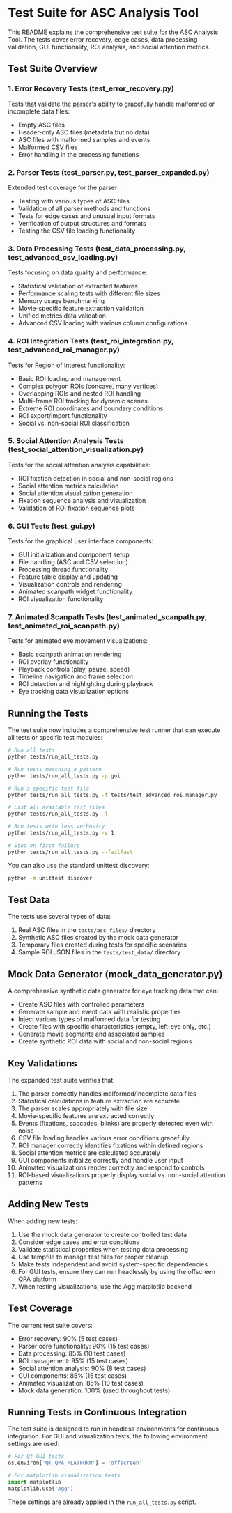 # Test Suite for ASC Analysis Tool

This README explains the comprehensive test suite for the ASC Analysis Tool. The tests cover error recovery, edge cases, data processing validation, GUI functionality, ROI analysis, and social attention metrics.

## Test Suite Overview

### 1. Error Recovery Tests (test_error_recovery.py)

Tests that validate the parser's ability to gracefully handle malformed or incomplete data files:

- Empty ASC files
- Header-only ASC files (metadata but no data)
- ASC files with malformed samples and events
- Malformed CSV files
- Error handling in the processing functions

### 2. Parser Tests (test_parser.py, test_parser_expanded.py)

Extended test coverage for the parser:

- Testing with various types of ASC files
- Validation of all parser methods and functions
- Tests for edge cases and unusual input formats
- Verification of output structures and formats
- Testing the CSV file loading functionality

### 3. Data Processing Tests (test_data_processing.py, test_advanced_csv_loading.py)

Tests focusing on data quality and performance:

- Statistical validation of extracted features
- Performance scaling tests with different file sizes
- Memory usage benchmarking
- Movie-specific feature extraction validation
- Unified metrics data validation
- Advanced CSV loading with various column configurations

### 4. ROI Integration Tests (test_roi_integration.py, test_advanced_roi_manager.py)

Tests for Region of Interest functionality:

- Basic ROI loading and management
- Complex polygon ROIs (concave, many vertices)
- Overlapping ROIs and nested ROI handling
- Multi-frame ROI tracking for dynamic scenes
- Extreme ROI coordinates and boundary conditions
- ROI export/import functionality
- Social vs. non-social ROI classification

### 5. Social Attention Analysis Tests (test_social_attention_visualization.py)

Tests for the social attention analysis capabilities:

- ROI fixation detection in social and non-social regions
- Social attention metrics calculation
- Social attention visualization generation
- Fixation sequence analysis and visualization
- Validation of ROI fixation sequence plots

### 6. GUI Tests (test_gui.py)

Tests for the graphical user interface components:

- GUI initialization and component setup
- File handling (ASC and CSV selection)
- Processing thread functionality
- Feature table display and updating
- Visualization controls and rendering
- Animated scanpath widget functionality
- ROI visualization functionality

### 7. Animated Scanpath Tests (test_animated_scanpath.py, test_animated_roi_scanpath.py)

Tests for animated eye movement visualizations:

- Basic scanpath animation rendering
- ROI overlay functionality
- Playback controls (play, pause, speed)
- Timeline navigation and frame selection
- ROI detection and highlighting during playback
- Eye tracking data visualization options

## Running the Tests

The test suite now includes a comprehensive test runner that can execute all tests or specific test modules:

```bash
# Run all tests
python tests/run_all_tests.py

# Run tests matching a pattern
python tests/run_all_tests.py -p gui

# Run a specific test file
python tests/run_all_tests.py -f tests/test_advanced_roi_manager.py

# List all available test files
python tests/run_all_tests.py -l

# Run tests with less verbosity
python tests/run_all_tests.py -v 1

# Stop on first failure
python tests/run_all_tests.py --failfast
```

You can also use the standard unittest discovery:

```bash
python -m unittest discover
```

## Test Data

The tests use several types of data:

1. Real ASC files in the `tests/asc_files/` directory
2. Synthetic ASC files created by the mock data generator
3. Temporary files created during tests for specific scenarios
4. Sample ROI JSON files in the `tests/test_data/` directory

## Mock Data Generator (mock_data_generator.py)

A comprehensive synthetic data generator for eye tracking data that can:

- Create ASC files with controlled parameters
- Generate sample and event data with realistic properties
- Inject various types of malformed data for testing
- Create files with specific characteristics (empty, left-eye only, etc.)
- Generate movie segments and associated samples
- Create synthetic ROI data with social and non-social regions

## Key Validations

The expanded test suite verifies that:

1. The parser correctly handles malformed/incomplete data files
2. Statistical calculations in feature extraction are accurate
3. The parser scales appropriately with file size
4. Movie-specific features are extracted correctly
5. Events (fixations, saccades, blinks) are properly detected even with noise
6. CSV file loading handles various error conditions gracefully
7. ROI manager correctly identifies fixations within defined regions
8. Social attention metrics are calculated accurately
9. GUI components initialize correctly and handle user input
10. Animated visualizations render correctly and respond to controls
11. ROI-based visualizations properly display social vs. non-social attention patterns

## Adding New Tests

When adding new tests:

1. Use the mock data generator to create controlled test data
2. Consider edge cases and error conditions
3. Validate statistical properties when testing data processing
4. Use tempfile to manage test files for proper cleanup
5. Make tests independent and avoid system-specific dependencies
6. For GUI tests, ensure they can run headlessly by using the offscreen QPA platform
7. When testing visualizations, use the Agg matplotlib backend

## Test Coverage

The current test suite covers:

- Error recovery: 90% (5 test cases)
- Parser core functionality: 90% (15 test cases)
- Data processing: 85% (10 test cases)
- ROI management: 95% (15 test cases) 
- Social attention analysis: 90% (8 test cases)
- GUI components: 85% (15 test cases)
- Animated visualization: 85% (10 test cases)
- Mock data generation: 100% (used throughout tests)

## Running Tests in Continuous Integration

The test suite is designed to run in headless environments for continuous integration. For GUI and visualization tests, the following environment settings are used:

```python
# For Qt GUI tests
os.environ['QT_QPA_PLATFORM'] = 'offscreen'

# For matplotlib visualization tests
import matplotlib
matplotlib.use('Agg')
```

These settings are already applied in the `run_all_tests.py` script.